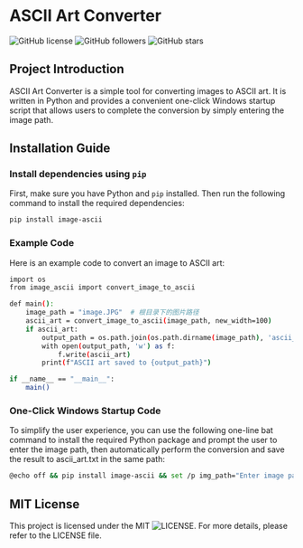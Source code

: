 # ASCII Art Converter

![GitHub license](https://img.shields.io/badge/license-MIT-blue.svg)
![GitHub followers](https://img.shields.io/github/followers/tianhukj.svg?style=social&label=Follow)
![GitHub stars](https://img.shields.io/github/stars/tianhukj/image-ascii-exsample.svg?style=social&label=Star)

## Project Introduction

ASCII Art Converter is a simple tool for converting images to ASCII art. It is written in Python and provides a convenient one-click Windows startup script that allows users to complete the conversion by simply entering the image path.

## Installation Guide

### Install dependencies using `pip`

First, make sure you have Python and `pip` installed. Then run the following command to install the required dependencies:

```bash
pip install image-ascii
```

### Example  Code
Here is an example code to convert an image to ASCII art:
```bash
import os
from image_ascii import convert_image_to_ascii

def main():
    image_path = "image.JPG"  # 根目录下的图片路径
    ascii_art = convert_image_to_ascii(image_path, new_width=100)
    if ascii_art:
        output_path = os.path.join(os.path.dirname(image_path), 'ascii_art.txt')
        with open(output_path, 'w') as f:
            f.write(ascii_art)
        print(f"ASCII art saved to {output_path}")

if __name__ == "__main__":
    main()
```
### One-Click Windows Startup Code
To simplify the user experience, you can use the following one-line bat command to install the required Python package and prompt the user to enter the image path, then automatically perform the conversion and save the result to ascii_art.txt in the same path:
```bash
@echo off && pip install image-ascii && set /p img_path="Enter image path: " && python -c "import os; from image_ascii import convert_image_to_ascii; img_path='%img_path%'; ascii_art = convert_image_to_ascii(img_path, new_width=100); output_path = os.path.join(os.path.dirname(img_path), 'ascii_art.txt'); open(output_path, 'w').write(ascii_art); print(f'ASCII art saved to {output_path}')"
```

## MIT License
This project is licensed under the MIT ![LICENSE](https://github.com/tianhukj/image-ascii-exsample/blob/main/LICENSE). For more details, please refer to the LICENSE file.
